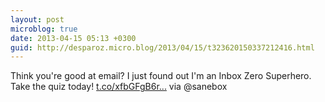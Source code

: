 ```yaml
---
layout: post
microblog: true
date: 2013-04-15 05:13 +0300
guid: http://desparoz.micro.blog/2013/04/15/t323620150337212416.html
---
```

Think you're good at email? I just found out I'm  an Inbox Zero Superhero. Take the quiz today!  [t.co/xfbGFgB6r...](http://t.co/xfbGFgB6r4) via @sanebox
